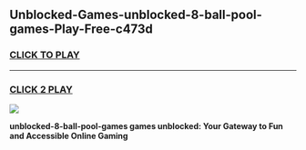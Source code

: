 
## Unblocked-Games-unblocked-8-ball-pool-games-Play-Free-c473d
<h3>
<a href="https://premium76.site?title=unblocked-8-ball-pool-games&ref=18A1">CLICK TO PLAY</a></h3>
<hr>

<h3>
<a href="https://premium76.site?title=unblocked-8-ball-pool-games&ref=18A1">CLICK 2 PLAY</a>
  
</h3>

<a href="https://premium76.site?title=unblocked-8-ball-pool-games&ref=18A1"><img src="https://clearcache.store/games.png"></a>


**unblocked-8-ball-pool-games games unblocked: Your Gateway to Fun and Accessible Online Gaming**
